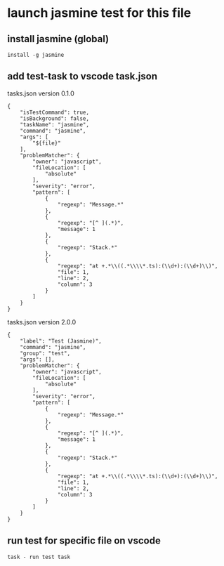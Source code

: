 # launch jasmine test for this file

## install jasmine (global)

```
install -g jasmine
```

## add test-task to vscode task.json

tasks.json version 0.1.0

```
{
	"isTestCommand": true,
	"isBackground": false,
	"taskName": "jasmine",
	"command": "jasmine",
	"args": [
		"${file}"
	],
	"problemMatcher": {
		"owner": "javascript",
		"fileLocation": [
			"absolute"
		],
		"severity": "error",
		"pattern": [
			{
				"regexp": "Message.*"
			},
			{
				"regexp": "[^ ](.*)",
				"message": 1
			},
			{
				"regexp": "Stack.*"
			},
			{
				"regexp": "at +.*\\((.*\\\\*.ts):(\\d+):(\\d+)\\)",
				"file": 1,
				"line": 2,
				"column": 3
			}
		]
	}
}
```

tasks.json version 2.0.0

```
{
	"label": "Test (Jasmine)",
	"command": "jasmine",
	"group": "test",
	"args": [],
	"problemMatcher": {
		"owner": "javascript",
		"fileLocation": [
			"absolute"
		],
		"severity": "error",
		"pattern": [
			{
				"regexp": "Message.*"
			},
			{
				"regexp": "[^ ](.*)",
				"message": 1
			},
			{
				"regexp": "Stack.*"
			},
			{
				"regexp": "at +.*\\((.*\\\\*.ts):(\\d+):(\\d+)\\)",
				"file": 1,
				"line": 2,
				"column": 3
			}
		]
	}
}
```

## run test for specific file on vscode

```
task - run test task
```
